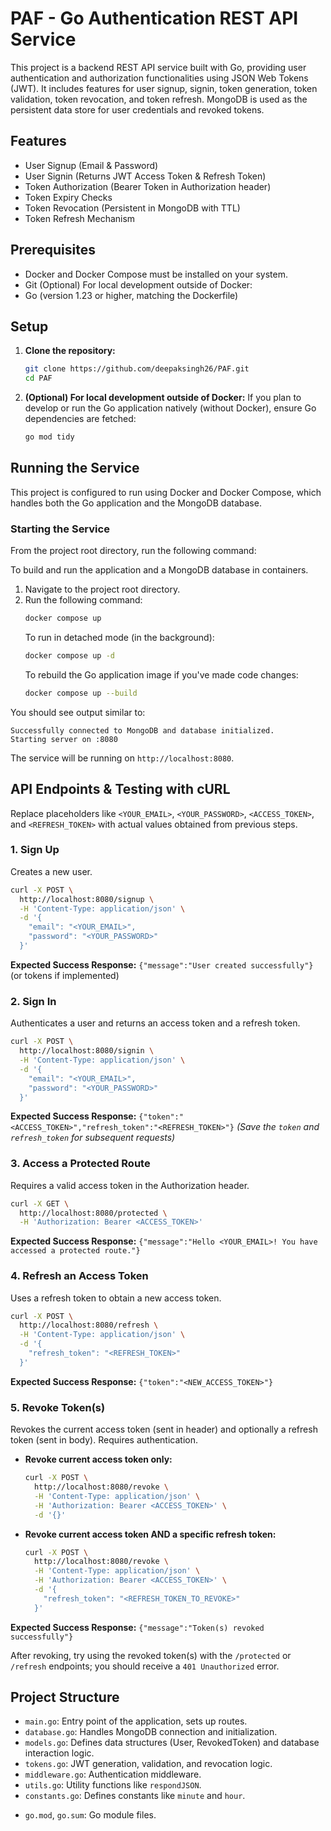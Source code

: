 # PAF - Go Authentication REST API Service

This project is a backend REST API service built with Go, providing user authentication and authorization functionalities using JSON Web Tokens (JWT). It includes features for user signup, signin, token generation, token validation, token revocation, and token refresh. MongoDB is used as the persistent data store for user credentials and revoked tokens.

## Features

*   User Signup (Email & Password)
*   User Signin (Returns JWT Access Token & Refresh Token)
*   Token Authorization (Bearer Token in Authorization header)
*   Token Expiry Checks
*   Token Revocation (Persistent in MongoDB with TTL)
*   Token Refresh Mechanism

## Prerequisites

*   Docker and Docker Compose must be installed on your system.
*   Git
(Optional) For local development outside of Docker:
*   Go (version 1.23 or higher, matching the Dockerfile)

## Setup

1.  **Clone the repository:**
    ```bash
    git clone https://github.com/deepaksingh26/PAF.git
    cd PAF
    ```

2.  **(Optional) For local development outside of Docker:**
    If you plan to develop or run the Go application natively (without Docker), ensure Go dependencies are fetched:
    ```bash
    go mod tidy
    ```

## Running the Service

This project is configured to run using Docker and Docker Compose, which handles both the Go application and the MongoDB database.

### Starting the Service

From the project root directory, run the following command:

To build and run the application and a MongoDB database in containers.

1.  Navigate to the project root directory.
2.  Run the following command:
    ```bash
    docker compose up
    ```
    To run in detached mode (in the background):
    ```bash
    docker compose up -d
    ```
    To rebuild the Go application image if you've made code changes:
    ```bash
    docker compose up --build
    ```

You should see output similar to:
```
Successfully connected to MongoDB and database initialized.
Starting server on :8080
```
The service will be running on `http://localhost:8080`.

## API Endpoints & Testing with cURL

Replace placeholders like `<YOUR_EMAIL>`, `<YOUR_PASSWORD>`, `<ACCESS_TOKEN>`, and `<REFRESH_TOKEN>` with actual values obtained from previous steps.

### 1. Sign Up

Creates a new user.

```bash
curl -X POST \
  http://localhost:8080/signup \
  -H 'Content-Type: application/json' \
  -d '{
    "email": "<YOUR_EMAIL>",
    "password": "<YOUR_PASSWORD>"
  }'
```
**Expected Success Response:** `{"message":"User created successfully"}` (or tokens if implemented)

### 2. Sign In

Authenticates a user and returns an access token and a refresh token.

```bash
curl -X POST \
  http://localhost:8080/signin \
  -H 'Content-Type: application/json' \
  -d '{
    "email": "<YOUR_EMAIL>",
    "password": "<YOUR_PASSWORD>"
  }'
```
**Expected Success Response:** `{"token":"<ACCESS_TOKEN>","refresh_token":"<REFRESH_TOKEN>"}`
*(Save the `token` and `refresh_token` for subsequent requests)*

### 3. Access a Protected Route

Requires a valid access token in the Authorization header.

```bash
curl -X GET \
  http://localhost:8080/protected \
  -H 'Authorization: Bearer <ACCESS_TOKEN>'
```
**Expected Success Response:** `{"message":"Hello <YOUR_EMAIL>! You have accessed a protected route."}`

### 4. Refresh an Access Token

Uses a refresh token to obtain a new access token.

```bash
curl -X POST \
  http://localhost:8080/refresh \
  -H 'Content-Type: application/json' \
  -d '{
    "refresh_token": "<REFRESH_TOKEN>"
  }'
```
**Expected Success Response:** `{"token":"<NEW_ACCESS_TOKEN>"}`

### 5. Revoke Token(s)

Revokes the current access token (sent in header) and optionally a refresh token (sent in body). Requires authentication.

*   **Revoke current access token only:**
    ```bash
    curl -X POST \
      http://localhost:8080/revoke \
      -H 'Content-Type: application/json' \
      -H 'Authorization: Bearer <ACCESS_TOKEN>' \
      -d '{}'
    ```

*   **Revoke current access token AND a specific refresh token:**
    ```bash
    curl -X POST \
      http://localhost:8080/revoke \
      -H 'Content-Type: application/json' \
      -H 'Authorization: Bearer <ACCESS_TOKEN>' \
      -d '{
        "refresh_token": "<REFRESH_TOKEN_TO_REVOKE>"
      }'
    ```
**Expected Success Response:** `{"message":"Token(s) revoked successfully"}`

After revoking, try using the revoked token(s) with the `/protected` or `/refresh` endpoints; you should receive a `401 Unauthorized` error.

## Project Structure

*   `main.go`: Entry point of the application, sets up routes.
*   `database.go`: Handles MongoDB connection and initialization.
*   `models.go`: Defines data structures (User, RevokedToken) and database interaction logic.
*   `tokens.go`: JWT generation, validation, and revocation logic.
*   `middleware.go`: Authentication middleware.
*   `utils.go`: Utility functions like `respondJSON`.
*   `constants.go`: Defines constants like `minute` and `hour`.
<!-- *   `.env`: (To be created by user) Stores environment-specific configurations. -->
*   `go.mod`, `go.sum`: Go module files.